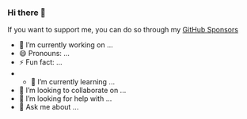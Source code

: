 ### Hi there 👋

<!--
**rojberr/rojberr** is a ✨ _special_ ✨ repository because its `README.md` (this file) appears on your GitHub profile.

Hi!

- * :newspaper: You can find my dev site at "https://www.drzymala.dev/"
- 📫 How to reach me: **jakob.drzymala@gmail.com**
-->

If you want to support me, you can do so through my [GitHub Sponsors](https://github.com/sponsors/rojberr)

- 🔭 I’m currently working on ...
- 😄 Pronouns: ...
- ⚡ Fun fact: ...
- - 🌱 I’m currently learning ...
- 👯 I’m looking to collaborate on ...
- 🤔 I’m looking for help with ...
- 💬 Ask me about ...
